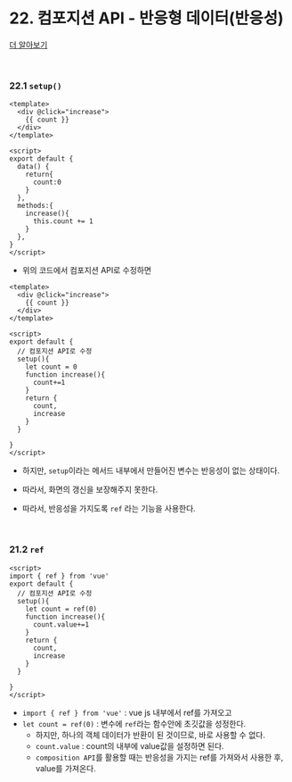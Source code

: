 # 22. 컴포지션 API - 반응형 데이터(반응성)

[더 알아보기](https://kr.vuejs.org/v2/guide/components.html)

<br/>

### 22.1 `setup()`

```vue
<template>
  <div @click="increase">
    {{ count }}
  </div>
</template>

<script>
export default {
  data() {
    return{
      count:0
    }
  },
  methods:{
    increase(){
      this.count += 1
    }
  },
}
</script>
```

- 위의 코드에서 컴포지션 API로 수정하면

```VUE
<template>
  <div @click="increase">
    {{ count }}
  </div>
</template>

<script>
export default {
  // 컴포지션 API로 수정
  setup(){
    let count = 0
    function increase(){
      count+=1
    }
    return { 
      count,
      increase
    }
  }

}
</script>
```

- 하지만, `setup`이라는 메서드 내부에서 만들어진 변수는 반응성이 없는 상태이다.

- 따라서, 화면의 갱신을 보장해주지 못한다.
- 따라서, 반응성을 가지도록 `ref` 라는 기능을 사용한다.

<br/>

### 21.2 `ref`

```vue
<script>
import { ref } from 'vue'
export default {
  // 컴포지션 API로 수정
  setup(){
    let count = ref(0)
    function increase(){
      count.value+=1
    }
    return { 
      count,
      increase
    }
  }

}
</script>
```

- `import { ref } from 'vue'` : vue js 내부에서 ref를 가져오고
- `let count = ref(0)` : 변수에 `ref`라는 함수안에 초깃값을 성정한다. 
  - 하지만, 하나의 객체 데이터가 반환이 된 것이므로, 바로 사용할 수 없다.
  - `count.value` : count의 내부에 value값을 설정하면 된다.
  - `composition API`를 활용할 때는 반응성을 가지는 ref를 가져와서 사용한 후, value를 가져온다.